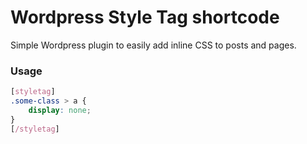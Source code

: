 Wordpress Style Tag shortcode
============

Simple Wordpress plugin to easily add inline CSS to posts and pages.

### Usage
```css
[styletag]
.some-class > a {
	display: none;
}
[/styletag]
```

